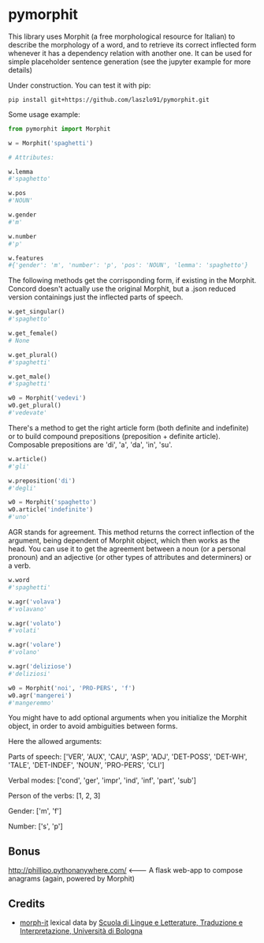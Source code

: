 # pymorphit #

This library uses Morphit (a free morphological resource for Italian) to describe the morphology of a word, and to retrieve its correct inflected form whenever it has a dependency relation with another one. 
It can be used for simple placeholder sentence generation (see the jupyter example for more details)

Under construction. You can test it with pip:

```
pip install git+https://github.com/laszlo91/pymorphit.git

```

Some usage example:


```python
from pymorphit import Morphit

w = Morphit('spaghetti')

# Attributes:

w.lemma
#'spaghetto'

w.pos
#'NOUN'

w.gender
#'m'

w.number
#'p'

w.features
#{'gender': 'm', 'number': 'p', 'pos': 'NOUN', 'lemma': 'spaghetto'}
```

The following methods get the corrisponding form, if existing in the Morphit. Concord doesn't actually use the original Morphit, but a .json reduced version containings just the inflected parts of speech. 


```python
w.get_singular()
#'spaghetto'

w.get_female()
# None

w.get_plural()
#'spaghetti'

w.get_male()
#'spaghetti'

w0 = Morphit('vedevi')
w0.get_plural()
#'vedevate'
```

There's a method to get the right article form (both definite and indefinite) or to build compound prepositions (preposition + definite article). Composable prepositions are 'di', 'a', 'da', 'in', 'su'.


```python
w.article()
#'gli'

w.preposition('di')
#'degli'

w0 = Morphit('spaghetto')
w0.article('indefinite')
#'uno'
```

AGR stands for agreement. This method returns the correct inflection of the argument, being dependent of Morphit object, which then works as the head. You can use it to get the agreement between a noun (or a personal pronoun) and an adjective (or other types of attributes and determiners) or a verb.


```python
w.word
#'spaghetti'

w.agr('volava')
#'volavano'

w.agr('volato')
#'volati'

w.agr('volare')
#'volano'

w.agr('deliziose')
#'deliziosi'

w0 = Morphit('noi', 'PRO-PERS', 'f')
w0.agr('mangerei')
#'mangeremmo'
```

You might have to add optional arguments when you initialize the Morphit object, in order to avoid ambiguities between forms.

Here the allowed arguments:

Parts of speech: ['VER', 'AUX', 'CAU', 'ASP', 'ADJ', 'DET-POSS', 'DET-WH', 'TALE', 'DET-INDEF', 'NOUN', 'PRO-PERS', 'CLI']

Verbal modes: ['cond', 'ger', 'impr', 'ind', 'inf', 'part', 'sub']

Person of the verbs: [1, 2, 3]

Gender: ['m', 'f']

Number: ['s', 'p']

## Bonus ##

http://phillipo.pythonanywhere.com/ <--- A flask web-app to compose anagrams (again, powered by Morphit)

## Credits ##

* [morph-it](http://sslmitdev-online.sslmit.unibo.it/linguistics/morph-it.php) lexical data by [Scuola di Lingue e Letterature, Traduzione e Interpretazione, Università di Bologna]( http://www.scuolalingue.unibo.it/it)
